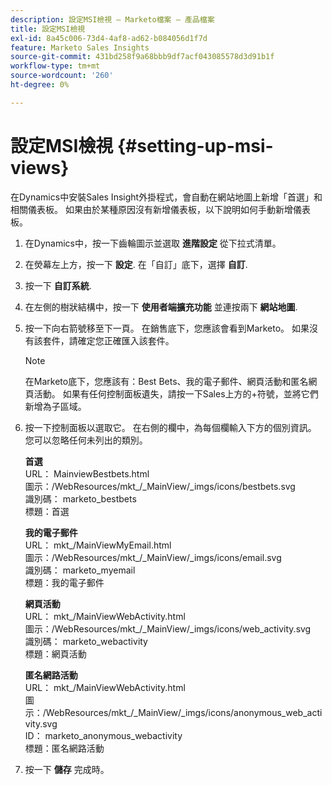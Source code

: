 ```yaml
---
description: 設定MSI檢視 — Marketo檔案 — 產品檔案
title: 設定MSI檢視
exl-id: 8a45c006-73d4-4af8-ad62-b084056d1f7d
feature: Marketo Sales Insights
source-git-commit: 431bd258f9a68bbb9df7acf043085578d3d91b1f
workflow-type: tm+mt
source-wordcount: '260'
ht-degree: 0%

---
```


# 設定MSI檢視 {#setting-up-msi-views}

在Dynamics中安裝Sales Insight外掛程式，會自動在網站地圖上新增「首選」和相關儀表板。 如果由於某種原因沒有新增儀表板，以下說明如何手動新增儀表板。

1. 在Dynamics中，按一下齒輪圖示並選取 **進階設定** 從下拉式清單。

1. 在熒幕左上方，按一下 **設定**. 在「自訂」底下，選擇 **自訂**.

1. 按一下 **自訂系統**.

1. 在左側的樹狀結構中，按一下 **使用者端擴充功能** 並連按兩下 **網站地圖**.

1. 按一下向右箭號移至下一頁。 在銷售底下，您應該會看到Marketo。 如果沒有該套件，請確定您正確匯入該套件。

   >[!NOTE]
   >
   >在Marketo底下，您應該有：Best Bets、我的電子郵件、網頁活動和匿名網頁活動。 如果有任何控制面板遺失，請按一下Sales上方的+符號，並將它們新增為子區域。

1. 按一下控制面板以選取它。 在右側的欄中，為每個欄輸入下方的個別資訊。 您可以忽略任何未列出的類別。

   **首選**</br>
URL： MainviewBestbets.html</br>
圖示：/WebResources/mkt_/_MainView/_imgs/icons/bestbets.svg</br>
識別碼： marketo_bestbets</br>
標題：首選

   **我的電子郵件**</br>
URL： mkt_/MainViewMyEmail.html</br>
圖示：/WebResources/mkt_/_MainView/_imgs/icons/email.svg</br>
識別碼： marketo_myemail</br>
標題：我的電子郵件

   **網頁活動**</br>
URL： mkt_/MainViewWebActivity.html</br>
圖示：/WebResources/mkt_/_MainView/_imgs/icons/web_activity.svg</br>
識別碼： marketo_webactivity</br>
標題：網頁活動

   **匿名網路活動**</br>
URL： mkt_/MainViewWebActivity.html</br>
圖示：/WebResources/mkt_/_MainView/_imgs/icons/anonymous_web_activity.svg</br>
ID： marketo_anonymous_webactivity</br>
標題：匿名網路活動

1. 按一下 **儲存** 完成時。
